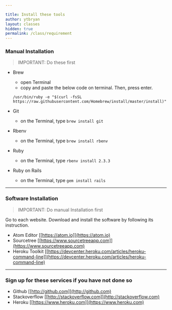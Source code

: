 ```yaml
---

title: Install these tools
author: ytbryan
layout: classes
hidden: true
permalink: /class/requirement
---
```


### Manual Installation
> IMPORTANT: Do these first

- Brew
  - open Terminal
  - copy and paste the below code on terminal. Then, press enter.

  `/usr/bin/ruby -e "$(curl -fsSL https://raw.githubusercontent.com/Homebrew/install/master/install)"`

- Git
  - on the Terminal, type `brew install git`

- Rbenv
  - on the Terminal, type `brew install rbenv`

- Ruby
  - on the Terminal, type `rbenv install 2.3.3`

- Ruby on Rails
  - on the Terminal, type `gem install rails`

---

### Software Installation
> IMPORTANT: Do manual Installation first

Go to each website. Download and install the software by following its instruction.
- Atom Editor [[https://atom.io]](https://atom.io)
- Sourcetree [[https://www.sourcetreeapp.com]](https://www.sourcetreeapp.com)
- Heroku Toolkit [[https://devcenter.heroku.com/articles/heroku-command-line]](https://devcenter.heroku.com/articles/heroku-command-line)

---

### Sign up for these services if you have not done so

- Github  [[http://github.com]](http://github.com)
- Stackoverflow [[http://stackoverflow.com]](http://stackoverflow.com)
- Heroku [[https://www.heroku.com]](https://www.heroku.com)
